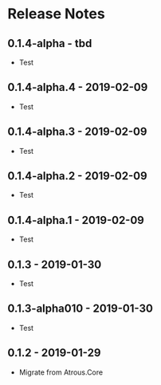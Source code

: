 ﻿# Release Notes

## 0.1.4-alpha - tbd
* Test

## 0.1.4-alpha.4 - 2019-02-09
* Test

## 0.1.4-alpha.3 - 2019-02-09
* Test

## 0.1.4-alpha.2 - 2019-02-09
* Test

## 0.1.4-alpha.1 - 2019-02-09
* Test

## 0.1.3 - 2019-01-30
* Test

## 0.1.3-alpha010 - 2019-01-30
* Test

## 0.1.2 - 2019-01-29
* Migrate from Atrous.Core
